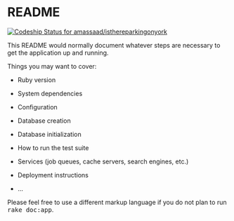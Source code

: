 # README

[ ![Codeship Status for amassaad/isthereparkingonyork](https://codeship.com/projects/de91fde0-7db1-0133-c6e4-6a5cc34fb59d/status?branch=master)](https://codeship.com/projects/120227)

This README would normally document whatever steps are necessary to get the
application up and running.

Things you may want to cover:

* Ruby version

* System dependencies

* Configuration

* Database creation

* Database initialization

* How to run the test suite

* Services (job queues, cache servers, search engines, etc.)

* Deployment instructions

* ...


Please feel free to use a different markup language if you do not plan to run
<tt>rake doc:app</tt>.
